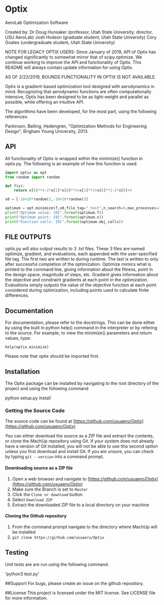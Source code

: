 # Optix
AeroLab Optimization Software

Created by:
Dr Doug Hunsaker (professor, Utah State University; director, USU AeroLab)
Josh Hodson (graduate student, Utah State University)
Cory Goates (undergraduate student, Utah State University)

NOTE FOR LEGACY OPTIX USERS:
Since January of 2019, API of Optix has changed significantly to somewhat
mirror that of scipy.optimize. We continue working to improve the API and
functionality of Optix. This README will always contain update information
for using Optix.

AS OF 2/22/2019, BOUNDS FUNCTIONALITY IN OPTIX IS NOT AVAILABLE.

Optix is a gradient-based optimization tool designed with aerodynamics
in mind. Recognizing that aerodynamic functions are often computationally
intensive, Optix has been designed to be as light-weight and parallel
as possible, while offering an intuitive API.

The algorithms have been developed, for the most part, using the following
references:

Parkinson, Balling, Hedengren, "Optimization Methods for Engineering Design",
Brigham Young University, 2013.

## API

All functionality of Optix is wrapped within the minimize() function in
optix.py. The following is an example of how this function is used.

```python
import optix as opt
from random import random

def f(x):
    return x[0]**4-2*x[1]*x[0]**2+x[1]**2+x[0]**2-2*x[0]+5

x0 = [-10+20*random(),-10+20*random()]

optimum = opt.minimize(f,x0,file_tag="_test",n_search=8,max_processes=8,line_search="quadratic",termination_tol=1e-6,verbose=False,hess_init=1)
print("Optimum value: {0}".format(optimum.f))
print("Optimum point: {0}".format(optimum.x))
print("Function calls: {0}".format(optimum.obj_calls))
```

## FILE OUTPUTS

optix.py will also output results to 3 .txt files. These 3 files are named optimize, gradient,
and evaluations, each appended with the user-specified file tag. The first two are written
to during runtime. The last is written to only after successful completion of the optimization.
Optimize mimics what is printed to the command line, giving information about the fitness,
point in the design space, magnitude of steps, etc. Gradient gives information about the 
objective and constraint gradients at each point in the optimization. Evaluations simply
outputs the value of the objective function at each point considered during optimization,
including points used to calculate finite differences.

## Documentation

For documentation, please refer to the docstrings. This can be done either by using the
built in python help() command in the interpreter or by refering to the source. For
example, to view the minimize() parameters and return values, type:

    help(optix.minimize)

Please note that optix should be imported first.

## Installation

The Optix package can be installed by navigating to the root directory of the project
and using the following command

   python setup.py install

### Getting the Source Code

The source code can be found at [https://github.com/usuaero/Optix](https://github.com/usuaero/Optix)

You can either download the source as a ZIP file and extract the contents, or 
clone the MachUp repository using Git. If your system does not already have a 
version of Git installed, you will not be able to use this second option unless 
you first download and install Git. If you are unsure, you can check by typing 
`git --version` into a command prompt.

#### Downloading source as a ZIP file

1. Open a web browser and navigate to [https://github.com/usuaero/Optix](https://github.com/usuaero/Optix)
2. Make sure the Branch is set to `Master`
3. Click the `Clone or download` button
4. Select `Download ZIP`
5. Extract the downloaded ZIP file to a local directory on your machine

#### Cloning the Github repository

1. From the command prompt navigate to the directory where MachUp will be installed
2. `git clone https://github.com/usuaero/Optix`

## Testing
Unit tests are are run using the following command.

'python3 test.py'

##Support For bugs, please create an issue on the github repository.

##License This project is licensed under the MIT license. See LICENSE file for more information.
